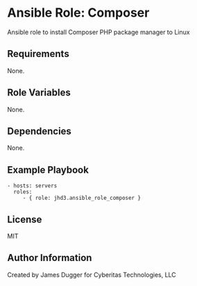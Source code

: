 Ansible Role: Composer
=========

Ansible role to install Composer PHP package manager to Linux

Requirements
------------

None.

Role Variables
--------------

None.

Dependencies
------------

None.

Example Playbook
----------------

    - hosts: servers
      roles:
         - { role: jhd3.ansible_role_composer }

License
-------

MIT

Author Information
------------------
Created by James Dugger for Cyberitas Technologies, LLC 
